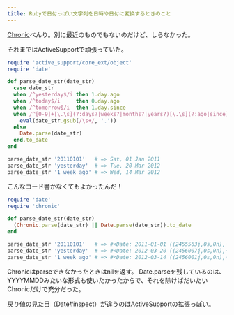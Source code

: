 ```yaml
---
title: Rubyで日付っぽい文字列を日時や日付に変換するときのこと
---
```

[Chronic](https://github.com/mojombo/chronic)べんり。別に最近のものでもないのだけど、しらなかった。

それまではActiveSupportで頑張っていた。

```ruby
require 'active_support/core_ext/object'
require 'date'

def parse_date_str(date_str)
  case date_str
  when /^yesterday$/i then 1.day.ago
  when /^today$/i     then 0.day.ago
  when /^tomorrow$/i  then 1.day.since
  when /^[0-9]+[\.\s](?:days?|weeks?|months?|years?)[\.\s](?:ago|since)$/i
    eval(date_str.gsub(/\s+/, '.'))
  else
    Date.parse(date_str)
  end.to_date
end

parse_date_str '20110101'   # => Sat, 01 Jan 2011
parse_date_str 'yesterday'  # => Tue, 20 Mar 2012
parse_date_str '1 week ago' # => Wed, 14 Mar 2012
```

こんなコード書かなくてもよかったんだ！

```ruby
require 'date'
require 'chronic'

def parse_date_str(date_str)
  (Chronic.parse(date_str) || Date.parse(date_str)).to_date
end

parse_date_str '20110101'   # => #<Date: 2011-01-01 ((2455563j,0s,0n),+0s,2299161j)>
parse_date_str 'yesterday'  # => #<Date: 2012-03-20 ((2456007j,0s,0n),+0s,2299161j)>
parse_date_str '1 week ago' # => #<Date: 2012-03-14 ((2456001j,0s,0n),+0s,2299161j)>
```

Chronicはparseできなかったときはnilを返す。
Date.parseを残しているのは、YYYYMMDDみたいな形式も使いたかったからで、それを除けばだいたいChronicだけで充分だった。

戻り値の見た目（Date#inspect）が違うのはActiveSupportの拡張っぽい。
